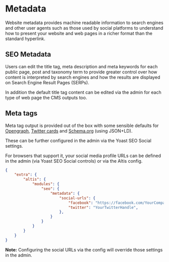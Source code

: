 # Metadata

Website metadata provides machine readable information to search engines and other user agents such as those used by social platforms to understand how to present your website and web pages in a richer format than the standard hyperlink.

## SEO Metadata

Users can edit the title tag, meta description and meta keywords for each public page, post and taxonomy term to provide greater control over how content is interpreted by search engines and how the results are displayed on Search Engine Result Pages (SERPs).

In addition the default title tag content can be edited via the admin for each type of web page the CMS outputs too.

## Meta tags

Meta tag output is provided out of the box with some sensible defaults for [Opengraph](https://ogp.me), [Twitter cards](https://developer.twitter.com/en/docs/tweets/optimize-with-cards/overview/abouts-cards) and [Schema.org](https://schema.org) (using JSON+LD).

These can be further configured in the admin via the Yoast SEO Social settings.

For browsers that support it, your social media profile URLs can be defined in the admin (via Yoast SEO Social controls) or via the Altis config.

```json
{
	"extra": {
		"altis": {
			"modules": {
				"seo": {
					"metadata": {
						"social-urls": {
							"facebook": "https://facebook.com/YourCompanyProfile",
							"twitter": "YourTwitterHandle",
						},
					}
				}
			}
		}
	}
}
```

**Note:** Configuring the social URLs via the config will override those settings in the admin.
